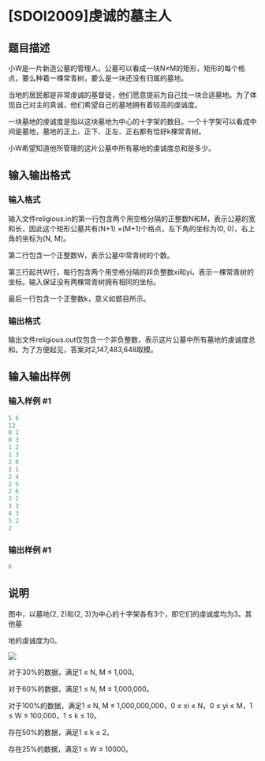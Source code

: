 # [SDOI2009]虔诚的墓主人

## 题目描述

小W是一片新造公墓的管理人。公墓可以看成一块N×M的矩形，矩形的每个格点，要么种着一棵常青树，要么是一块还没有归属的墓地。

当地的居民都是非常虔诚的基督徒，他们愿意提前为自己找一块合适墓地。为了体现自己对主的真诚，他们希望自己的墓地拥有着较高的虔诚度。

一块墓地的虔诚度是指以这块墓地为中心的十字架的数目。一个十字架可以看成中间是墓地，墓地的正上、正下、正左、正右都有恰好k棵常青树。

小W希望知道他所管理的这片公墓中所有墓地的虔诚度总和是多少。

## 输入输出格式

### 输入格式

输入文件religious.in的第一行包含两个用空格分隔的正整数N和M，表示公墓的宽和长，因此这个矩形公墓共有(N+1) ×(M+1)个格点，左下角的坐标为(0, 0)，右上角的坐标为(N, M)。

第二行包含一个正整数W，表示公墓中常青树的个数。

第三行起共W行，每行包含两个用空格分隔的非负整数xi和yi，表示一棵常青树的坐标。输入保证没有两棵常青树拥有相同的坐标。

最后一行包含一个正整数k，意义如题目所示。

### 输出格式

输出文件religious.out仅包含一个非负整数，表示这片公墓中所有墓地的虔诚度总和。为了方便起见，答案对2,147,483,648取模。

## 输入输出样例

### 输入样例 #1

```cpp
5 6
13
0 2
0 3
1 2
1 3
2 0
2 1
2 4
2 5
2 6
3 2
3 3
4 3
5 2
2
```


### 输出样例 #1

```cpp
6
```


## 说明

图中，以墓地(2, 2)和(2, 3)为中心的十字架各有3个，即它们的虔诚度均为3。其他墓

地的虔诚度为0。

![](https://cdn.luogu.com.cn/upload/pic/1589.png)

对于30%的数据，满足1 ≤ N, M ≤ 1,000。

对于60%的数据，满足1 ≤ N, M ≤ 1,000,000。

对于100%的数据，满足1 ≤ N, M ≤ 1,000,000,000，0 ≤ xi ≤ N，0 ≤ yi ≤ M，1 ≤ W ≤ 100,000，1 ≤ k ≤ 10。

存在50%的数据，满足1 ≤ k ≤ 2。

存在25%的数据，满足1 ≤ W ≤ 10000。

